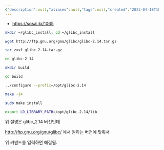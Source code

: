 ```yaml
---
{"description":null,"aliases":null,"tags":null,"created":"2023-04-18T18:56:11","updated":"2023-07-15T21:33:04","title":"glibc not found 문제 직접 해결하기","dg-publish":true,"permalink":"/docs/glibc not found 문제 직접 해결하기/","dgPassFrontmatter":true}
---
```


- https://sosal.kr/1065

```bash
mkdir ~/glibc_install; cd ~/glibc_install 

wget http://ftp.gnu.org/gnu/glibc/glibc-2.14.tar.gz

tar zxvf glibc-2.14.tar.gz

cd glibc-2.14

mkdir build

cd build

../configure --prefix=/opt/glibc-2.14

make -j4

sudo make install

export LD_LIBRARY_PATH=/opt/glibc-2.14/lib
```

위 설명은 glibc_2.14 버전인데

http://ftp.gnu.org/gnu/glibc/ 에서 원하는 버전에 맞춰서

위 커맨드를 입력하면 해결됨.
